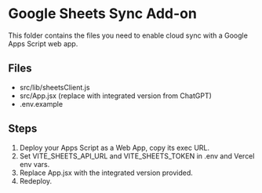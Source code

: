 # Google Sheets Sync Add-on

This folder contains the files you need to enable cloud sync with a Google Apps Script web app.

## Files
- src/lib/sheetsClient.js
- src/App.jsx (replace with integrated version from ChatGPT)
- .env.example

## Steps
1. Deploy your Apps Script as a Web App, copy its exec URL.
2. Set VITE_SHEETS_API_URL and VITE_SHEETS_TOKEN in .env and Vercel env vars.
3. Replace App.jsx with the integrated version provided.
4. Redeploy.

